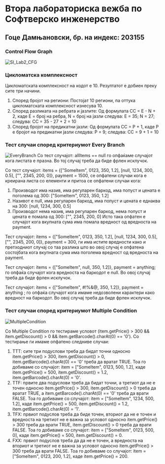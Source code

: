 # Втора лабораториска вежба по Софтверско инженерство
## Гоце Дамњановски, бр. на индекс: 203155
### Control Flow Graph
![SI_Lab2_CFG](https://github.com/goce-damnjanovski/SI_2024_lab2_203155/assets/25536314/cdaf87cf-f890-4b4e-9a56-976001b94864)

### Цикломатска комплексност
Цикломатската комплексност на кодот е 10. Резултатот е добиен преку сите три начини.
1. Според бројот на региони: Постојат 10 региони, па оттука цикломатската комплексност изнесува 10.
2. Според разликата на ребрата и јазлите: Од формулата CC = E - N + 2, каде E = број на ребра, N = број на јазли следува:
Е = 35; N = 27; следува: CC = 35 - 27 + 2 = 10
3. Според бројот на предикатни јазли: Од формулата CC = P + 1, каде P е бројот на предикатни јазли следува:
P = 9; следува: CC = 9 + 1 = 10

### Тест случаи според критериумот Every Branch
![EveryBranch](https://github.com/goce-damnjanovski/SI_2024_lab2_203155/assets/25536314/f06d1f05-a0f2-4628-9d36-ae8edeef9d26)
Со тест случајот: allItems == null го опфаќаме случајот кога листата е празна. Во тој случај треба да биде фрлен исклучок.

Со тест случајот: items = {["SomeItem", 0123, 350, 1.2], [null, 1234, 300, 0.5], ["", 2345, 200, 0]}, payment = 1500,
се опфатени случаи кога е креирана листа со елементи и притоа се опфатени случаи кога:
1. Производот има назив, има регуларен баркод, има попуст и цената е поголема од 300: ["SomeItem", 0123, 350, 1.2]
2. Називот e null, има регуларен баркод, има попуст и цената е еднаква на 300: [null, 1234, 300, 0.5]
3. Производот нема назив, има регуларен баркод, нема попуст и цената е помала од 300: ["", 2345, 200, 0]
Исто така опфатен е случајот кога вкупната сума има помала вредност од вредноста на payment.

Тест случајот: items = {["SomeItem", 0123, 350, 1.2], [null, 1234, 300, 0.5], ["", 2345, 200, 0]}, payment = 300,
ги има истите вредности како и претходниот случај со таа разлика што во овој случај е опфатена состојбата кога вкупната сума има поголема вредност од вредноста на payment.

Тест случајот: items = {["SomeItem", null, 350, 1.2]}, payment = anything; го опфаќа случајот кога вредноста на баркодот е null. Во овој случај треба да биде фрлен исклучок.

Тест случајот: items = {["SomeItem", #!%&@, 350, 1.2]}, payment = anything ; го опфаќа случајот кога имаме недозволени карактери како вредност на баркодот. Во овој случај треба да биде фрлен исклучок.

### Тест случаи според критериумот Multiple Condition
![MultipleCondition](https://github.com/goce-damnjanovski/SI_2024_lab2_203155/assets/25536314/bfc8c945-d87d-4694-be10-44ed920e21a2)

Со Multiple Condition го тестираме условот (item.getPrice() > 300 && item.getDiscount() > 0 && item.getBarcode().charAt(0) == '0'). Со тестирање ги имаме опфатено следниве случаи:
1. ТТТ: сите три подуслови треба да бидат точни односно item.getPrice() > 300, item.getDiscount() > 0, item.getBarcode().charAt(0) == '0' треба да вратат TRUE. Тоа го добиваме со случајот:
item = ["SomeItem", 0123, 500, 1.2], каде item.getPrice() = 500, item.getDiscount() = 1.2, item.getBarcode().charAt(0) = '0'.
2. ТТF: првите два подуслови треба да бидат точни, а третиот да не е точен односно item.getPrice() > 300, item.getDiscount() > 0 треба да вратат TRUE, а item.getBarcode().charAt(0) == '0' треба да врати FALSE.
Тоа го добиваме со случајот: item = ["SomeItem", 1234, 500, 1.2], каде item.getPrice() = 500, item.getDiscount() = 1.2, item.getBarcode().charAt(0) = '1'.
3. ТFX: првиот подуслов треба да биде точен, вториот да не е точен и вредноста на третиот не е важна за условот односно item.getPrice() > 300 треба да врати TRUE, item.getDiscount() > 0 треба да врати FALSE.
Тоа го добиваме со случајот: item = ["SomeItem", 0123, 500, 0], каде item.getPrice() = 500, item.getDiscount() = 0.
4. FXX: првиот подуслов треба да да не е точен, а вредноста на вториот и третиот не е важна за условот односно item.getPrice() > 300 треба да врати FALSE.
Тоа го добиваме со случајот: item = ["SomeItem", 0123, 200, 1.2], каде item.getPrice() = 200.
